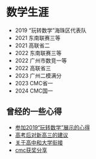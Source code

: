 # 数学生涯

- 2019 “玩转数学”海珠区代表队
- 2021 东南联赛三等
- 2021 高联省二
- 2022 东南联赛三等
- 2022 广州市数竞一等
- 2022 高联省三
- 2023 广州二模满分
- 2023 CMC省一
- 2024 CMC国一

## 曾经的一些心得

- <a href="玩转数学心得.docx" download="玩转数学心得.docx">参加2019“玩转数学”展示的心得</a>
- <a href="高考后关于新高三的建议.docx" download="高考后关于新高三的建议.docx">高考后对新高三的建议</a>
- <a href="高中大学衔接部分.docx" download="高中大学衔接部分.docx">关于高中和大学衔接</a>
- <a href="乐绎华cmc获奖分享.docx" download="乐绎华cmc获奖分享.docx">cmc获奖分享</a>